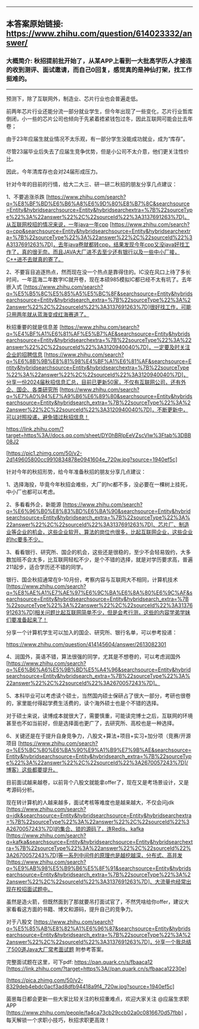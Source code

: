----------------------------------------
## 本答案原始链接: https://www.zhihu.com/question/614023332/answer/
### 大概简介: 秋招提前批开始了，从某APP上看到一大批高学历人才接连的收到测评、面试邀请，而自己0回复，感觉真的是神仙打架，找工作挺难的。
----------------------------------------
预测下，除了互联网外，制造业、芯片行业也会普遍走低。

前两年芯片行业还能分流一部分就业学生，但今年出现了一些变化，芯片行业哲库倒闭，小一些的芯片公司也倾向于先紧着捂紧钱包过冬，因此互联网可能会比去年卷；

由于23年应届生就业情况不太乐观，有一部分学生没能成功就业，成为“库存”。

尽管23届毕业后失去了应届生竞争优势，但是小公司不太介意，他们更关注性价比。

因此，今年清库存也会对24届形成压力。

针对今年的目前的行情，给大二大三、研一研二秋招的朋友分享几点建议：

1、不要追涨杀跌 [https://www.zhihu.com/search?q=%E8%BF%BD%E6%B6%A8%E6%9D%80%E8%B7%8C&searchsource=Entity&hybridsearchsource=Entity&hybridsearchextra=%7B%22sourceType%22%3A%22answer%22%2C%22sourceId%22%3A3137691263%7D]。从互联网校招的情况来说，一年java一年cpp [https://www.zhihu.com/search?q=cpp&searchsource=Entity&hybridsearchsource=Entity&hybridsearchextra=%7B%22sourceType%22%3A%22answer%22%2C%22sourceId%22%3A3137691263%7D]，去年java卷就都转cpp，结果发现今年cpp又没java好找工作了，真的很无奈。而且JAVA大厂进不去至少还有银行以及一些中小厂接，C++进不去就真的寄了。

2、不要盲目追逐热点，然而现在没一个热点是靠得住的。IC没在风口上待了多长时间，一年蓝海二年数字IC就开卷，现在本硕985模拟IC都已经不太有坑了。去年嵌入式 [https://www.zhihu.com/search?q=%E5%B5%8C%E5%85%A5%E5%BC%8F&searchsource=Entity&hybridsearchsource=Entity&hybridsearch_extra=%7B%22sourceType%22%3A%22answer%22%2C%22sourceId%22%3A3137691263%7D]很好找工作，可能只用两年就从蓝海变成红海赛道了。

秋招重要的就是信息差 [https://www.zhihu.com/search?q=%E4%BF%A1%E6%81%AF%E5%B7%AE&searchsource=Entity&hybridsearchsource=Entity&hybridsearchextra=%7B%22sourceType%22%3A%22answer%22%2C%22sourceId%22%3A3120940040%7D]，一定要及时关注企业的招聘信息 [https://www.zhihu.com/search?q=%E6%8B%9B%E8%81%98%E4%BF%A1%E6%81%AF&searchsource=Entity&hybridsearchsource=Entity&hybridsearchextra=%7B%22sourceType%22%3A%22answer%22%2C%22sourceId%22%3A3120940040%7D]，分享一份2024届秋招信息汇总，目前已更新50家，不仅有互联网公司，还有外企、国企、各类研究所 [https://www.zhihu.com/search?q=%E7%A0%94%E7%A9%B6%E6%89%80&searchsource=Entity&hybridsearchsource=Entity&hybridsearch_extra=%7B%22sourceType%22%3A%22answer%22%2C%22sourceId%22%3A3120940040%7D]，不断更新中，可以对照投递，避免错过秋招信息！




https://link.zhihu.com/?target=https%3A//docs.qq.com/sheet/DY0hBRlpEeVZscVlw%3Ftab%3DBB08J2




[https://pic1.zhimg.com/50/v2-2d149605800cc9910834878e0941604e_720w.jpg?source=1940ef5c]

针对今年的秋招形势，给今年准备秋招的朋友分享几点建议：

1、选择海投，毕竟今年秋招会难些，大厂的hc都不多，没必要在一棵树上挂死，中小厂也都可以考虑。

2、多看看外企，新能源 [https://www.zhihu.com/search?q=%E6%96%B0%E8%83%BD%E6%BA%90&searchsource=Entity&hybridsearchsource=Entity&hybridsearch_extra=%7B%22sourceType%22%3A%22answer%22%2C%22sourceId%22%3A3137691263%7D]、芯片厂、制造业等企业的机会，这些企业软开、算法的岗位也很多，比起互联网企业，这些企业的hc要多不少。

3、看看银行、研究所、国企的机会，这些还是很稳的，至少不会轻易毁约，大多数加班不会太多，比互联网轻松不少，是个不错的选择，就是对学历要求高，普遍211起步，适合学历还不错的同学。

银行、国企秋招通常在9-10月份，考察内容与互联网大不相同，计算机技术 [https://www.zhihu.com/search?q=%E8%AE%A1%E7%AE%97%E6%9C%BA%E6%8A%80%E6%9C%AF&searchsource=Entity&hybridsearchsource=Entity&hybridsearch_extra=%7B%22sourceType%22%3A%22answer%22%2C%22sourceId%22%3A3137691263%7D]相关问题比起互联网简单不少，但是会考行测，这些的内容学弟学妹们要准备起来了！

分享一个计算机学生可以加入的国企、研究所、银行名单，可以参考投递：




https://www.zhihu.com/question/414145604/answer/2613082301




4、润国外，英语不错，算法很强的同学，尤其是不想卷的，可以考虑润国外 [https://www.zhihu.com/search?q=%E6%B6%A6%E5%9B%BD%E5%A4%96&searchsource=Entity&hybridsearchsource=Entity&hybridsearch_extra=%7B%22sourceType%22%3A%22answer%22%2C%22sourceId%22%3A2670057243%7D]。

5、本科毕业可以考虑读个硕士，当然国内硕士保研占了很大一部分，考研也很卷的，家里能付得起学费生活费的，读个海外硕士也是个不错的选择。

对于硕士来说，读博成本就很大了，需要慎重，可能读完博士之后，互联网的环境甚至也不如当前好，但是选择面也更广了，去研究所、高校也是一种选择。

6、关键还是在于提升自身竞争力，八股文+算法+项目+实习+加分项（竞赛/开源项目 [https://www.zhihu.com/search?q=%E5%BC%80%E6%BA%90%E9%A1%B9%E7%9B%AE&searchsource=Entity&hybridsearchsource=Entity&hybridsearch_extra=%7B%22sourceType%22%3A%22answer%22%2C%22sourceId%22%3A2670057243%7D]/博客）这些都要提升。

目前面试越来越卷，以前背个八股文就能拿offer了，现在又是考场景设计，又是考源码分析。

现在转计算机的人越来越多，面试考核等难度也是越来越大，不仅会问jdk [https://www.zhihu.com/search?q=jdk&searchsource=Entity&hybridsearchsource=Entity&hybridsearchextra=%7B%22sourceType%22%3A%22answer%22%2C%22sourceId%22%3A2670057243%7D]的集合、锁的源码了，连Redis、kafka [https://www.zhihu.com/search?q=kafka&searchsource=Entity&hybridsearchsource=Entity&hybridsearchextra=%7B%22sourceType%22%3A%22answer%22%2C%22sourceId%22%3A2670057243%7D]等一系列中间件的原理也是越挖越深，分布式、高并发 [https://www.zhihu.com/search?q=%E9%AB%98%E5%B9%B6%E5%8F%91&searchsource=Entity&hybridsearchsource=Entity&hybridsearch_extra=%7B%22sourceType%22%3A%22answer%22%2C%22sourceId%22%3A3137691263%7D]、大流量也经常出现在校招面试题中。

虽然是造火箭，但既然面到了那就要吊打面试官了，不然凭啥给你offer，建议大家看看这方面的书籍、博文和源码，提升自己的竞争力。

对于八股文 [https://www.zhihu.com/search?q=%E5%85%AB%E8%82%A1%E6%96%87&searchsource=Entity&hybridsearchsource=Entity&hybridsearch_extra=%7B%22sourceType%22%3A%22answer%22%2C%22sourceId%22%3A3137691263%7D]，分享一个我总结了500道Java大厂常考面试题 附参考答案。

完整面试题在这里，可下pdf: https://pan.quark.cn/s/fbaaca12 [https://link.zhihu.com/?target=https%3A//pan.quark.cn/s/fbaaca12230e]



[https://pica.zhimg.com/50/v2-8329deb4ebdc0acf3ad8dfb94418a9f4_720w.jpg?source=1940ef5c]

菌崽每日都会更新一些大家比较关注的秋招重难点，欢迎大家关注 @应届生求职APP [https://www.zhihu.com/people/fa4ca73cb29ccb02a0c0816670d57fbb] ，每天解锁一个求职小技巧，秋招求职更高效！